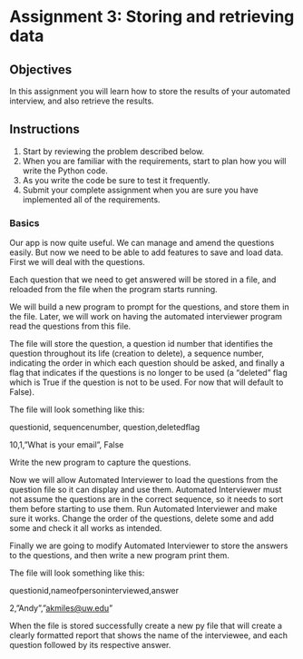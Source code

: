 # Assignment 3: Storing and retrieving data

## Objectives
In this assignment you will learn how to store the results of your
automated interview, and also retrieve the results.

## Instructions
1. Start by reviewing the problem described below.
1. When you are familiar with the requirements, start to plan how you will write the Python code.
1. As you write the code be sure to test it frequently.
1. Submit your complete assignment when you are sure you have implemented all of the requirements.

### Basics

Our app is now quite useful. We can manage and amend the questions easily. 
But now we need to be able to add features to save and load data.
First we will deal with the questions.

Each question that we need to get answered will be stored in a file, and 
reloaded from the file when the program starts running.

We will build a new program to prompt for the questions, and store them in 
the file. Later, we will work on having the automated interviewer program 
read the questions from this file. 

The file will store the question, a question id number that identifies the 
question throughout its life (creation to delete), a sequence number, 
indicating the order in which each question should be asked, and finally a 
flag that indicates if the questions is no longer to be used (a “deleted” 
flag which is True if the question is not to be used. For now that will default to False).

The file will look something like this:

questionid, sequencenumber, question,deletedflag

10,1,”What is your email”, False

Write the new program to capture the questions.

Now we will allow Automated Interviewer to load the questions from the 
question file so it can display and use them.
Automated Interviewer must not assume the questions are in the correct 
sequence, so it needs to sort them before starting to use them.
Run Automated Interviewer and make sure it works. Change the order of the 
questions, delete some and add some and check it all works as intended.

Finally we are going to modify Automated Interviewer to store the answers to 
the questions, and then write a new program print them.

The file will look something like this:

questionid,nameofpersoninterviewed,answer

2,”Andy”,”akmiles@uw.edu”

When the file is stored successfully create a new py file that will create a 
clearly formatted report that shows the name of the interviewee, and each 
question followed by its respective answer.
